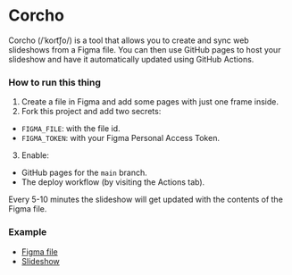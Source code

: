 # Corcho

Corcho (/ˈkoɾt͡ʃo/) is a tool that allows you to create and sync web slideshows from a Figma file. You can then use GitHub pages to host your slideshow and have it automatically updated using GitHub Actions.

### How to run this thing

1. Create a file in Figma and add some pages with just one frame inside.
2. Fork this project and add two secrets: 
  - `FIGMA_FILE`: with the file id.
  - `FIGMA_TOKEN`: with your Figma Personal Access Token.
3. Enable:
  - GitHub pages for the `main` branch.
  - The deploy workflow (by visiting the Actions tab).

Every 5-10 minutes the slideshow will get updated with the contents of the Figma file.

### Example

- [Figma file](https://www.figma.com/file/pCi2wnm9y4HsYNANvXRiGc/Corcho)
- [Slideshow](https://javierarce.github.io/corcho)


